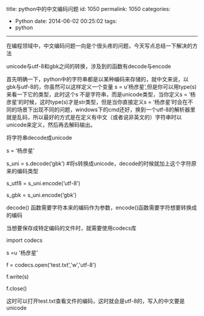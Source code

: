 title: python中的中文编码问题
id: 1050
permalink: 1050
categories:
  - Python
date: 2014-06-02 00:25:02
tags:
  - python
---

在编程领域中，中文编码问题一向是个很头疼的问题，今天写点总结一下解决的方法

unicode与utf-8和gbk之间的转换，涉及到的函数有decode与encode

首先明确一下，python中的字符串都是以某种编码来存储的，就中文来说，以gbk与utf-8的，你虽然可以这样定义一个变量 s = u’杨彦星’,但是你可以用type(s) 来看一下它的类型，此时这个s 不是字符串，而是unicode类型，当你定义s = ‘杨彦星’的时候，这时type(s)才是str类型，但是当你直接定义s = ‘杨彦星’时会在不同的场景下出现不同的问题，windows下的cmd还好，换到一个utf-8的解析器里就是乱码，所以最好的方式是在定义有中文（或者说非英文的）字符串时以unicode来定义，然后再去解码输出。

将字符串decode成unicode

s = ‘杨彦星’

s_uni = s.decode(‘gbk’) #将s转换成unicode，decode的时候就加上这个字符原来的编码类型

s_utf8 = s_uni.encode(‘utf-8’)

s_gbk = s_uni.encode(‘gbk’)

<!-- more --> 

decode() 函数需要字符本来的编码作为参数，encode()函数需要字符想要转换成的编码

当想要保存成特定编码的文件时，就需要使用codecs库

import codecs

s =u '杨彦星'

f = codecs.open('test.txt','w','utf-8')

f.write(s)

f.close()

这时可以打开test.txt查看文件的编码，这时就会是utf-8的，写入的中文要是unicode